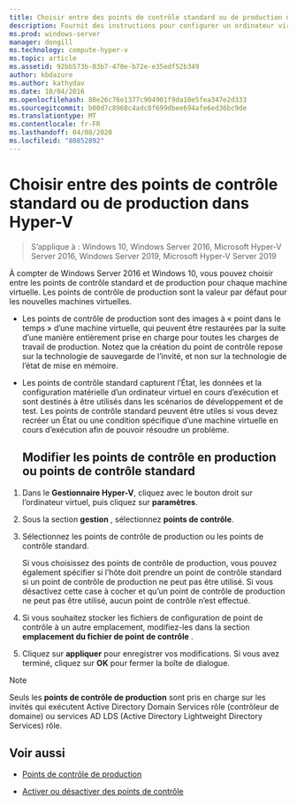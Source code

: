 ```yaml
---
title: Choisir entre des points de contrôle standard ou de production dans Hyper-V
description: Fournit des instructions pour configurer un ordinateur virtuel afin d’utiliser des points de contrôle standard ou de production.
ms.prod: windows-server
manager: dongill
ms.technology: compute-hyper-v
ms.topic: article
ms.assetid: 92bb573b-03b7-470e-b72e-e35edf52b349
author: kbdazure
ms.author: kathydav
ms.date: 10/04/2016
ms.openlocfilehash: 80e26c76e1377c904901f9da10e5fea347e2d333
ms.sourcegitcommit: b00d7c8968c4adc8f699dbee694afe6ed36bc9de
ms.translationtype: MT
ms.contentlocale: fr-FR
ms.lasthandoff: 04/08/2020
ms.locfileid: "80852892"
---
```

# <a name="choose-between-standard-or-production-checkpoints-in-hyper-v"></a>Choisir entre des points de contrôle standard ou de production dans Hyper-V

>S’applique à : Windows 10, Windows Server 2016, Microsoft Hyper-V Server 2016, Windows Server 2019, Microsoft Hyper-V Server 2019

  
À compter de Windows Server 2016 et Windows 10, vous pouvez choisir entre les points de contrôle standard et de production pour chaque machine virtuelle. Les points de contrôle de production sont la valeur par défaut pour les nouvelles machines virtuelles.
  
- Les points de contrôle de production sont des images à « point dans le temps » d’une machine virtuelle, qui peuvent être restaurées par la suite d’une manière entièrement prise en charge pour toutes les charges de travail de production. Notez que la création du point de contrôle repose sur la technologie de sauvegarde de l’invité, et non sur la technologie de l’état de mise en mémoire.  
  
- Les points de contrôle standard capturent l’État, les données et la configuration matérielle d’un ordinateur virtuel en cours d’exécution et sont destinés à être utilisés dans les scénarios de développement et de test. Les points de contrôle standard peuvent être utiles si vous devez recréer un État ou une condition spécifique d’une machine virtuelle en cours d’exécution afin de pouvoir résoudre un problème.  
 
  ## <a name="change-checkpoints-to-production-or-standard-checkpoints"></a>Modifier les points de contrôle en production ou points de contrôle standard  
  
1.  Dans le **Gestionnaire Hyper-V**, cliquez avec le bouton droit sur l’ordinateur virtuel, puis cliquez sur **paramètres**.  
  
2.  Sous la section **gestion** , sélectionnez **points de contrôle**.  
  
3.  Sélectionnez les points de contrôle de production ou les points de contrôle standard.  
  
    Si vous choisissez des points de contrôle de production, vous pouvez également spécifier si l’hôte doit prendre un point de contrôle standard si un point de contrôle de production ne peut pas être utilisé. Si vous désactivez cette case à cocher et qu’un point de contrôle de production ne peut pas être utilisé, aucun point de contrôle n’est effectué.  
  
4.  Si vous souhaitez stocker les fichiers de configuration de point de contrôle à un autre emplacement, modifiez-les dans la section **emplacement du fichier de point de contrôle** .  
  
5.  Cliquez sur **appliquer** pour enregistrer vos modifications. Si vous avez terminé, cliquez sur **OK** pour fermer la boîte de dialogue.  
  
> [!NOTE]
> Seuls les **points de contrôle de production** sont pris en charge sur les invités qui exécutent Active Directory Domain Services rôle (contrôleur de domaine) ou services AD LDS (Active Directory Lightweight Directory Services) rôle.

## <a name="see-also"></a>Voir aussi  
  
-   [Points de contrôle de production](../What-s-new-in-Hyper-V-on-Windows.md#production-checkpoints-new)  
  
-   [Activer ou désactiver des points de contrôle](Enable-or-disable-checkpoints-in-Hyper-V.md)  
  


